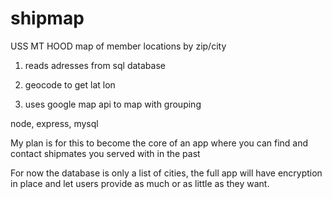 # shipmap

USS MT HOOD  map of member locations by zip/city

1. reads adresses from sql database

2. geocode to get lat lon

3. uses google map api to map with grouping

node, express, mysql

My plan is for this to become the core of an app where you can find and contact shipmates you served with in the past 

For now the database is only a list of cities, the full app will have encryption in place and 
let users provide as much or as little as they want.